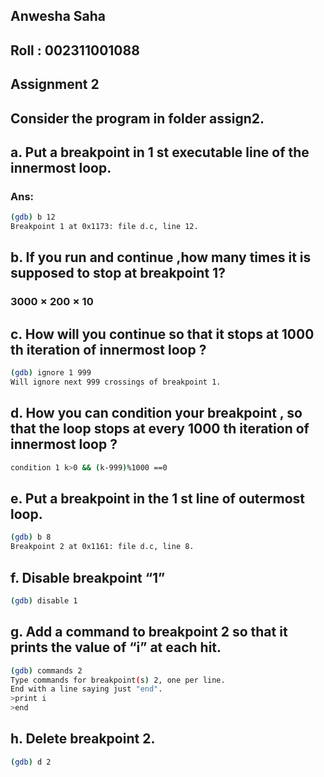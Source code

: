 ﻿## Anwesha Saha
## Roll : 002311001088
## Assignment 2 
## Consider the program in folder assign2.
## a. Put a breakpoint in 1 st executable line of the innermost loop.
### Ans:
```sh
(gdb) b 12
Breakpoint 1 at 0x1173: file d.c, line 12.
```
## b. If you run and continue ,how many times it is supposed to stop at breakpoint 1?
### $3000 \times 200 \times 10$
## c. How will you continue so that it stops at 1000 th iteration of innermost loop ?
```sh
(gdb) ignore 1 999
Will ignore next 999 crossings of breakpoint 1.
```
## d. How you can condition your breakpoint , so that the loop stops at every 1000 th iteration of innermost loop ?
```sh
condition 1 k>0 && (k-999)%1000 ==0
```
## e. Put a breakpoint in the 1 st line of outermost loop.
```sh
(gdb) b 8
Breakpoint 2 at 0x1161: file d.c, line 8.
```
## f. Disable breakpoint “1”
```sh
(gdb) disable 1
```
## g. Add a command to breakpoint 2 so that it prints the value of “i” at each hit.
```sh
(gdb) commands 2
Type commands for breakpoint(s) 2, one per line.
End with a line saying just "end".
>print i
>end
```
## h. Delete breakpoint 2.
```sh
(gdb) d 2
```


